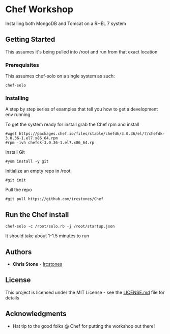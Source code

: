 # Chef Workshop

Installing both MongoDB and Tomcat on a RHEL 7 system

## Getting Started

This assumes it's being pulled into /root and run from that exact location

### Prerequisites

This assumes chef-solo on a single system as such:

```
chef-solo  
```

### Installing

A step by step series of examples that tell you how to get a development env running

To get the system ready for install grab the Chef rpm and install

```
#wget https://packages.chef.io/files/stable/chefdk/3.0.36/el/7/chefdk-3.0.36-1.el7.x86_64.rpm
#rpm -ivh chefdk-3.0.36-1.el7.x86_64.rp
```

Install Git

```
#yum install -y git
```

Initialize an empty repo in /root

```
#git init
```

Pull the repo

```
#git pull https://github.com/ircstones/Chef
```

## Run the Chef install

```
chef-solo -c /root/solo.rb -j /root/startup.json
```
It should take about 1-1.5 minutes to run

## Authors

* **Chris Stone** - [Ircstones](https://github.com/ircstones)


## License

This project is licensed under the MIT License - see the [LICENSE.md](LICENSE.md) file for details

## Acknowledgments

* Hat tip to the good folks @ Chef for putting the workshop out there!
